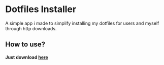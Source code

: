 # Dotfiles Installer
A simple app i made to simplify installing my dotfiles for users and myself through http downloads.

## How to use?
#### Just download [here](https://github.com/reiyuchan/dotfiles-installer/releases/tag/v1.0)
